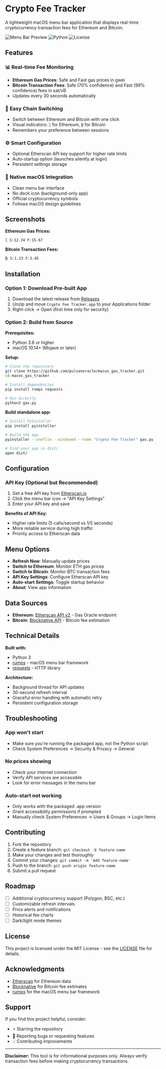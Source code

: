 # Crypto Fee Tracker

A lightweight macOS menu bar application that displays real-time cryptocurrency transaction fees for Ethereum and Bitcoin.

![Menu Bar Preview](https://img.shields.io/badge/Platform-macOS-blue)
![Python](https://img.shields.io/badge/Python-3.6+-green)
![License](https://img.shields.io/badge/License-MIT-orange)

## Features

### 📊 **Real-time Fee Monitoring**
- **Ethereum Gas Prices**: Safe and Fast gas prices in gwei
- **Bitcoin Transaction Fees**: Safe (70% confidence) and Fast (99% confidence) fees in sat/vB
- Updates every 30 seconds automatically

### 🔄 **Easy Chain Switching**
- Switch between Ethereum and Bitcoin with one click
- Visual indicators: `Ξ` for Ethereum, `₿` for Bitcoin
- Remembers your preference between sessions

### ⚙️ **Smart Configuration**
- Optional Etherscan API key support for higher rate limits
- Auto-startup option (launches silently at login)
- Persistent settings storage

### 🎨 **Native macOS Integration**
- Clean menu bar interface
- No dock icon (background-only app)
- Official cryptocurrency symbols
- Follows macOS design guidelines

## Screenshots

**Ethereum Gas Prices:**
```
Ξ S:12.34 F:15.67
```

**Bitcoin Transaction Fees:**
```
₿ S:1.23 F:3.45
```

## Installation

### Option 1: Download Pre-built App
1. Download the latest release from [Releases](https://github.com/pulsanoracle/macos_gas_tracker/releases)
2. Unzip and move `Crypto Fee Tracker.app` to your Applications folder
3. Right-click → Open (first time only for security)

### Option 2: Build from Source

**Prerequisites:**
- Python 3.6 or higher
- macOS 10.14+ (Mojave or later)

**Setup:**
```bash
# Clone the repository
git clone https://github.com/pulsanoracle/macos_gas_tracker.git
cd macos_gas_tracker

# Install dependencies
pip install rumps requests

# Run directly
python3 gas.py
```

**Build standalone app:**
```bash
# Install PyInstaller
pip install pyinstaller

# Build the app
pyinstaller --onefile --windowed --name "Crypto Fee Tracker" gas.py

# Find your app in dist/
open dist/
```

## Configuration

### API Key (Optional but Recommended)
1. Get a free API key from [Etherscan.io](https://etherscan.io/apis)
2. Click the menu bar icon → "API Key Settings"
3. Enter your API key and save

**Benefits of API Key:**
- Higher rate limits (5 calls/second vs 1/5 seconds)
- More reliable service during high traffic
- Priority access to Etherscan data


## Menu Options

- **Refresh Now**: Manually update prices
- **Switch to Ethereum**: Monitor ETH gas prices
- **Switch to Bitcoin**: Monitor BTC transaction fees
- **API Key Settings**: Configure Etherscan API key
- **Auto-start Settings**: Toggle startup behavior
- **About**: View app information

## Data Sources

- **Ethereum**: [Etherscan API v2](https://docs.etherscan.io/etherscan-v2) - Gas Oracle endpoint
- **Bitcoin**: [Blocknative API](https://api.blocknative.com) - Bitcoin fee estimation

## Technical Details

**Built with:**
- Python 3
- [rumps](https://github.com/jaredks/rumps) - macOS menu bar framework
- [requests](https://docs.python-requests.org/) - HTTP library

**Architecture:**
- Background thread for API updates
- 30-second refresh interval
- Graceful error handling with automatic retry
- Persistent configuration storage

## Troubleshooting

### App won't start
- Make sure you're running the packaged app, not the Python script
- Check System Preferences → Security & Privacy → General

### No prices showing
- Check your internet connection
- Verify API services are accessible
- Look for error messages in the menu bar

### Auto-start not working
- Only works with the packaged .app version
- Grant accessibility permissions if prompted
- Manually check System Preferences → Users & Groups → Login Items

## Contributing

1. Fork the repository
2. Create a feature branch: `git checkout -b feature-name`
3. Make your changes and test thoroughly
4. Commit your changes: `git commit -m 'Add feature-name'`
5. Push to the branch: `git push origin feature-name`
6. Submit a pull request

## Roadmap

- [ ] Additional cryptocurrency support (Polygon, BSC, etc.)
- [ ] Customizable refresh intervals
- [ ] Price alerts and notifications
- [ ] Historical fee charts
- [ ] Dark/light mode themes

## License

This project is licensed under the MIT License - see the [LICENSE](LICENSE) file for details.

## Acknowledgments

- [Etherscan](https://etherscan.io) for Ethereum data
- [Blocknative](https://blocknative.com) for Bitcoin fee estimates
- [rumps](https://github.com/jaredks/rumps) for the macOS menu bar framework

## Support

If you find this project helpful, consider:
- ⭐ Starring the repository
- 🐛 Reporting bugs or requesting features
- 💡 Contributing improvements

---

**Disclaimer:** This tool is for informational purposes only. Always verify transaction fees before making cryptocurrency transactions.
